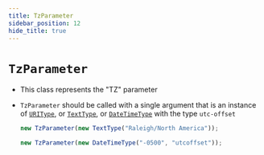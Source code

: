 ```yaml
---
title: TzParameter
sidebar_position: 12
hide_title: true
---
```


# `TzParameter`

- This class represents the "TZ" parameter

- `TzParameter` should be called with a single argument that is an instance of [`URIType`](/documentation/values/uritype), or [`TextType`](/documentation/values/texttype-and-textlisttype), or [`DateTimeType`](/documentation/values/datetimetype) with the type `utc-offset`

  ```js
  new TzParameter(new TextType("Raleigh/North America"));

  new TzParameter(new DateTimeType("-0500", "utcoffset"));
  ```
